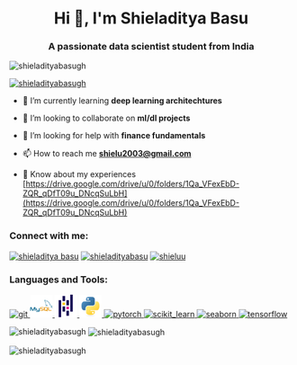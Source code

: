 <h1 align="center">Hi 👋, I'm Shieladitya Basu</h1>
<h3 align="center">A passionate data scientist student from India</h3>

<p align="left"> <img src="https://komarev.com/ghpvc/?username=shieladityabasugh&label=Profile%20views&color=0e75b6&style=flat" alt="shieladityabasugh" /> </p>

<p align="left"> <a href="https://github.com/ryo-ma/github-profile-trophy"><img src="https://github-profile-trophy.vercel.app/?username=shieladityabasugh" alt="shieladityabasugh" /></a> </p>

- 🌱 I’m currently learning **deep learning architechtures**

- 👯 I’m looking to collaborate on **ml/dl projects**

- 🤝 I’m looking for help with **finance fundamentals**

- 📫 How to reach me **shielu2003@gmail.com**

- 📄 Know about my experiences [https://drive.google.com/drive/u/0/folders/1Qa_VFexEbD-ZQR_qDfT09u_DNcqSuLbH](https://drive.google.com/drive/u/0/folders/1Qa_VFexEbD-ZQR_qDfT09u_DNcqSuLbH)

<h3 align="left">Connect with me:</h3>
<p align="left">
<a href="https://linkedin.com/in/shieladitya basu" target="blank"><img align="center" src="https://raw.githubusercontent.com/rahuldkjain/github-profile-readme-generator/master/src/images/icons/Social/linked-in-alt.svg" alt="shieladitya basu" height="30" width="40" /></a>
<a href="https://kaggle.com/shieladityabasu" target="blank"><img align="center" src="https://raw.githubusercontent.com/rahuldkjain/github-profile-readme-generator/master/src/images/icons/Social/kaggle.svg" alt="shieladityabasu" height="30" width="40" /></a>
<a href="https://instagram.com/shieluu" target="blank"><img align="center" src="https://raw.githubusercontent.com/rahuldkjain/github-profile-readme-generator/master/src/images/icons/Social/instagram.svg" alt="shieluu" height="30" width="40" /></a>
</p>

<h3 align="left">Languages and Tools:</h3>
<p align="left"> <a href="https://git-scm.com/" target="_blank" rel="noreferrer"> <img src="https://www.vectorlogo.zone/logos/git-scm/git-scm-icon.svg" alt="git" width="40" height="40"/> </a> <a href="https://www.mysql.com/" target="_blank" rel="noreferrer"> <img src="https://raw.githubusercontent.com/devicons/devicon/master/icons/mysql/mysql-original-wordmark.svg" alt="mysql" width="40" height="40"/> </a> <a href="https://pandas.pydata.org/" target="_blank" rel="noreferrer"> <img src="https://raw.githubusercontent.com/devicons/devicon/2ae2a900d2f041da66e950e4d48052658d850630/icons/pandas/pandas-original.svg" alt="pandas" width="40" height="40"/> </a> <a href="https://www.python.org" target="_blank" rel="noreferrer"> <img src="https://raw.githubusercontent.com/devicons/devicon/master/icons/python/python-original.svg" alt="python" width="40" height="40"/> </a> <a href="https://pytorch.org/" target="_blank" rel="noreferrer"> <img src="https://www.vectorlogo.zone/logos/pytorch/pytorch-icon.svg" alt="pytorch" width="40" height="40"/> </a> <a href="https://scikit-learn.org/" target="_blank" rel="noreferrer"> <img src="https://upload.wikimedia.org/wikipedia/commons/0/05/Scikit_learn_logo_small.svg" alt="scikit_learn" width="40" height="40"/> </a> <a href="https://seaborn.pydata.org/" target="_blank" rel="noreferrer"> <img src="https://seaborn.pydata.org/_images/logo-mark-lightbg.svg" alt="seaborn" width="40" height="40"/> </a> <a href="https://www.tensorflow.org" target="_blank" rel="noreferrer"> <img src="https://www.vectorlogo.zone/logos/tensorflow/tensorflow-icon.svg" alt="tensorflow" width="40" height="40"/> </a> </p>

<p><img align="left" src="https://github-readme-stats.vercel.app/api/top-langs?username=shieladityabasugh&show_icons=true&locale=en&layout=compact" alt="shieladityabasugh" /></p>

<p>&nbsp;<img align="center" src="https://github-readme-stats.vercel.app/api?username=shieladityabasugh&show_icons=true&locale=en" alt="shieladityabasugh" /></p>

<p><img align="center" src="https://github-readme-streak-stats.herokuapp.com/?user=shieladityabasugh&" alt="shieladityabasugh" /></p>
